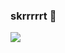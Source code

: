 ### skrrrrrt 👋
<img align="center" src="https://github-readme-stats.vercel.app/api/?username=olliem5&theme=cobalt" />

